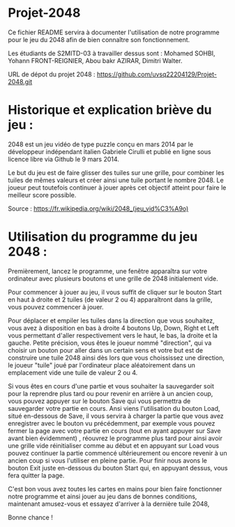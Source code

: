 # Projet-2048
Ce fichier README servira à documenter l'utilisation de notre programme pour le jeu du 2048 afin de bien connaître son fonctionnement.

Les étudiants de S2MITD-03 à travailler dessus sont : Mohamed SOHBI, Yohann FRONT-REIGNIER, Abou bakr AZIRAR, Dimitri Walter.

URL de dépot du projet 2048 : https://github.com/uvsq22204129/Projet-2048.git

# Historique et explication briève du jeu :

2048 est un jeu vidéo de type puzzle conçu en mars 2014 par le développeur indépendant italien Gabriele Cirulli et publié en ligne sous licence libre via Github le 9 mars 2014.

Le but du jeu est de faire glisser des tuiles sur une grille, pour combiner les tuiles de mêmes valeurs et créer ainsi une tuile portant le nombre 2048. Le joueur peut toutefois continuer à jouer après cet objectif atteint pour faire le meilleur score possible.

Source : https://fr.wikipedia.org/wiki/2048_(jeu_vid%C3%A9o)

# Utilisation du programme du jeu 2048 :

   Premièrement, lancez le programme, une fenêtre apparaîtra sur votre ordinateur avec plusieurs boutons 
et une grille de 2048 initialement vide. 

   Pour commencer à jouer au jeu, il vous suffit de cliquer sur le bouton Start en haut à droite et 2 tuiles 
(de valeur 2 ou 4) apparaîtront dans la grille, vous pouvez commencer à jouer. 
   
   Pour déplacer et empiler les tuiles dans la direction que vous souhaitez, vous avez à disposition en bas à droite 
4 boutons Up, Down, Right et Left vous permettant d'aller respectivement vers le haut, le bas, la droite et la gauche. Petite précision, vous êtes le joueur 
nommé "direction", qui va choisir un bouton pour aller dans un certain sens et votre but est de construire une tuile
2048 ainsi dès lors que vous choississez une direction, le joueur "tuile" joué par l'ordinateur place aléatoirement dans un emplacement vide une tuile de valeur 2 ou 4. 
  
  Si vous êtes en cours d'une partie et vous souhaiter la sauvegarder soit pour la reprendre plus tard ou pour revenir en arrière à un ancien coup, vous pouvez
appuyer sur le bouton Save qui vous permettra de sauvegarder votre partie en cours. Ansi viens l'utilisation du bouton Load, situé en-dessous de Save, il vous servira à charger la partie que vous avez enregistrer avec le bouton vu précédemment, par exemple vous pouvez fermer la page avec votre partie en cours (tout en ayant appuyer sur Save avant bien évidemment) , réouvrez le programme plus tard pour ainsi avoir une grille vide réinitialiser comme au début et en appuyant sur Load vous pouvez continuer la partie commencé ultérieurement ou encore revenir à un ancien coup si vous l'utiliser en pleine partie. Pour finir nous avons le bouton Exit juste en-dessous du bouton Start qui, en appuyant dessus, vous fera quitter la page.

C'est bon vous avez toutes les cartes en mains pour bien faire fonctionner notre programme et ainsi jouer au jeu dans de bonnes conditions, maintenant amusez-vous et essayez d'arriver à la dernière tuile 2048, 

Bonne chance ! 


